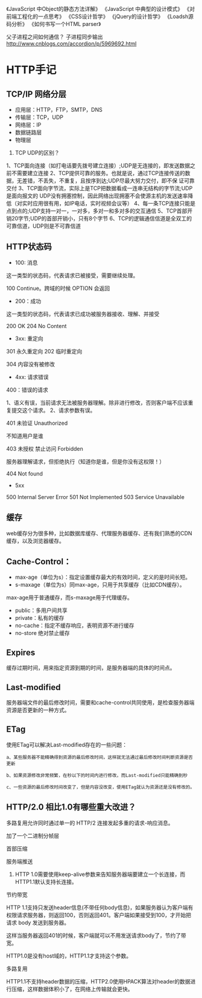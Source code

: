
《JavaScript 中Object的静态方法详解》
《JavaScript 中典型的设计模式》
《对前端工程化的一点思考》
《CSS设计哲学》
《jQuery的设计哲学》
《Loadsh源码分析》
《如何书写一个HTML parser》


父子进程之间如何通信？
子进程同步输出 http://www.cnblogs.com/accordion/p/5969692.html


# HTTP手记

## TCP/IP 网络分层


- 应用层：HTTP，FTP，SMTP，DNS
- 传输层：TCP，UDP
- 网络层：IP
- 数据链路层
- 物理层

1. TCP UDP的区别？

1、TCP面向连接（如打电话要先拨号建立连接）;UDP是无连接的，即发送数据之前不需要建立连接
2、TCP提供可靠的服务。也就是说，通过TCP连接传送的数据，无差错，不丢失，不重复，且按序到达;UDP尽最大努力交付，即不保 证可靠交付
3、TCP面向字节流，实际上是TCP把数据看成一连串无结构的字节流;UDP是面向报文的
UDP没有拥塞控制，因此网络出现拥塞不会使源主机的发送速率降低（对实时应用很有用，如IP电话，实时视频会议等）
4、每一条TCP连接只能是点到点的;UDP支持一对一，一对多，多对一和多对多的交互通信
5、TCP首部开销20字节;UDP的首部开销小，只有8个字节
6、TCP的逻辑通信信道是全双工的可靠信道，UDP则是不可靠信道


## HTTP状态码

- 100: 消息

这一类型的状态码，代表请求已被接受，需要继续处理。

100 Continue。跨域的时候 OPTION 会返回


- 200：成功

这一类型的状态码，代表请求已成功被服务器接收、理解、并接受

200 OK
204 No Content


- 3xx: 重定向

301 永久重定向
202 临时重定向

304 内容没有被修改


- 4xx: 请求错误

400：错误的请求

1、语义有误，当前请求无法被服务器理解。除非进行修改，否则客户端不应该重复提交这个请求。
2、请求参数有误。

401 未验证 Unauthorized

不知道用户是谁

403 未授权 禁止访问 Forbidden

服务器理解请求，但拒绝执行（知道你是谁，但是你没有这权限！）

404 Not found



- 5xx


500 Internal Server Error
501 Not Implemented
503 Service Unavailable



## 缓存


web缓存分为很多种，比如数据库缓存、代理服务器缓存、还有我们熟悉的CDN缓存，以及浏览器缓存。


## Cache-Control：

- max-age（单位为s）：指定设置缓存最大的有效时间，定义的是时间长短。
- s-maxage（单位为s）同max-age，只用于共享缓存（比如CDN缓存）。

max-age用于普通缓存，而s-maxage用于代理缓存。

- public：多用户间共享
- private：私有的缓存
- no-cache：指定不缓存响应，表明资源不进行缓存
- no-store 绝对禁止缓存


## Expires

缓存过期时间，用来指定资源到期的时间，是服务器端的具体的时间点。


## Last-modified

服务器端文件的最后修改时间，需要和cache-control共同使用，是检查服务器端资源是否更新的一种方式。


## ETag

使用ETag可以解决Last-modified存在的一些问题：

    a、某些服务器不能精确得到资源的最后修改时间，这样就无法通过最后修改时间判断资源是否更新 

    b、如果资源修改非常频繁，在秒以下的时间内进行修改，而Last-modified只能精确到秒 

    c、一些资源的最后修改时间改变了，但是内容没改变，使用ETag就认为资源还是没有修改的。



## HTTP/2.0 相比1.0有哪些重大改进？

多路复用允许同时通过单一的 HTTP/2 连接发起多重的请求-响应消息。

加了一个二进制分帧层

首部压缩

服务端推送



1. HTTP 1.0需要使用keep-alive参数来告知服务器端要建立一个长连接，而HTTP1.1默认支持长连接。

节约带宽


HTTP 1.1支持只发送header信息(不带任何body信息)，如果服务器认为客户端有权限请求服务器，则返回100，否则返回401。客户端如果接受到100，才开始把请求 body 发送到服务器。

这样当服务器返回401的时候，客户端就可以不用发送请求body了，节约了带宽。


HTTP1.0是没有host域的，HTTP1.1才支持这个参数。


多路复用

HTTP1.1不支持header数据的压缩，HTTP2.0使用HPACK算法对header的数据进行压缩，这样数据体积小了，在网络上传输就会更快。

